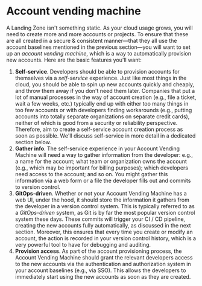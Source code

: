 # Account vending machine

A Landing Zone isn't something static. As your cloud usage grows, you will need to create more and more accounts or projects. To ensure that these are all created in a secure & consistent manner—that they all use the account baselines mentioned in the previous section—you will want to set up an *account vending machine*, which is a way to automatically provision new accounts. Here are the basic features you'll want:

1. **Self-service**. Developers should be able to provision accounts for themselves via a *self-service* experience. Just like most things in the cloud, you should be able to spin up new accounts quickly and cheaply, and throw them away if you don't need them later. Companies that put a lot of manual processes in the way of account creation (e.g., file a ticket, wait a few weeks, etc.) typically end up with either too many things in too few accounts or with developers finding workarounds (e.g., putting accounts into totally separate organizations on separate credit cards), neither of which is good from a security or reliability perspective. Therefore, aim to create a self-service account creation process as soon as possible. We'll discuss self-service in more detail in a dedicated section below.
2. **Gather info**. The self-service experience in your Account Vending Machine will need a way to gather information from the developer: e.g., a name for the account; what team or organization owns the account (e.g., which may be important for billing purposes); which developers need access to the account; and so on. You might gather this information via a web form or a file the developer fills out and commits to version control.
3. **GitOps-driven**. Whether or not your Account Vending Machine has a web UI, under the hood, it should store the information it gathers from the developer in a version control system. This is typically referred to as a *GitOps-driven* system, as Git is by far the most popular version control system these days. These commits will trigger your CI / CD pipeline, creating the new accounts fully automatically, as discussed in the next section. Moreover, this ensures that every time you create or modify an account, the action is recorded in your version control history, which is a very powerful tool to have for debugging and auditing.
4. **Provision access**. As part of the account provisioning process, the Account Vending Machine should grant the relevant developers access to the new accounts via the authentication and authorization system in your account baselines (e.g., via SSO). This allows the developers to immediately start using the new accounts as soon as they are created.


<!-- ##DOCS-SOURCER-START
{"sourcePlugin":"Local File Copier","hash":"d1536e179053295fda55c494eab9d243"}
##DOCS-SOURCER-END -->

